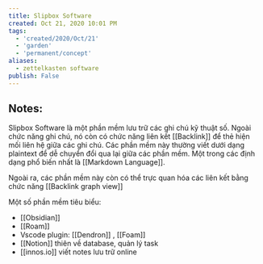 ```yaml
---
title: Slipbox Software
created: Oct 21, 2020 10:01 PM 
tags:
  - 'created/2020/Oct/21'
  - 'garden'
  - 'permanent/concept'
aliases:
  - zettelkasten software
publish: False
---
```

## Notes:
Slipbox Software là một phần mềm lưu trữ các ghi chú kỹ thuật số. Ngoài chức năng ghi chú, nó còn có chức năng liên kết [[Backlink]]  để thẻ hiện mối liên hệ giữa các ghi chú. Các phần mềm này thường viết dưới dạng plaintext để dễ chuyển đổi qua lại giữa các phần mềm. Một trong các định dạng phổ biến nhất là [[Markdown Language]]. 

Ngoài ra, các phần mềm này còn có thể trực quan hóa các liên kết bằng chức năng [[Backlink graph view]] 

Một số phần mềm tiêu biểu:
- [[Obsidian]]
- [[Roam]]
- Vscode plugin: [[Dendron]] , [[Foam]]
- [[Notion]] thiên về database, quản lý task
- [[innos.io]] viết notes lưu trữ online
